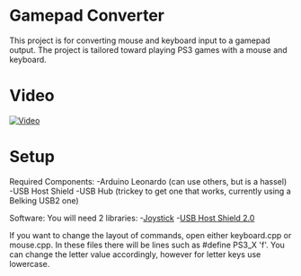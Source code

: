 # Gamepad Converter
This project is for converting mouse and keyboard input to a gamepad output.  The project is tailored toward playing PS3 games with a mouse and keyboard.

# Video
[![Video](https://i.ytimg.com/vi/E7YJm7XsTjs/hqdefault.jpg?sqp=-oaymwEjCPYBEIoBSFryq4qpAxUIARUAAAAAGAElAADIQj0AgKJDeAE=&rs=AOn4CLBaRyN_mt21ozxYtTNK2-raNsOy1Q)](https://youtu.be/E7YJm7XsTjs)

# Setup
Required Components:
-Arduino Leonardo (can use others, but is a hassel)
-USB Host Shield
-USB Hub (trickey to get one that works, currently using a Belking USB2 one)

Software:
You will need 2 libraries:
-[Joystick](https://github.com/MHeironimus/ArduinoJoystickLibrary/tree/version-1.0)
-[USB Host Shield 2.0](https://github.com/felis/USB_Host_Shield_2.0/tree/master/examples)

If you want to change the layout of commands, open either keyboard.cpp or mouse.cpp.  In these files there will be lines such as #define PS3_X 'f'.  You can change the letter value accordingly, however for letter keys use lowercase.
